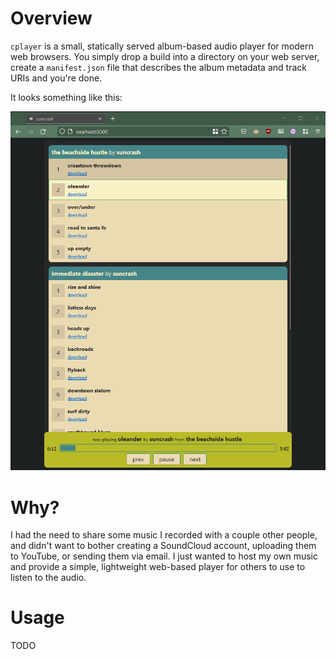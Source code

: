 # Overview

`cplayer` is a small, statically served album-based audio player for modern web browsers. You simply drop a build into a directory on your web server, create a `manifest.json` file that describes the album metadata and track URIs and you're done.

It looks something like this:

![cplayer screenshot](/doc/img/screenshot.png)

# Why?

I had the need to share some music I recorded with a couple other people, and didn't want to bother creating a SoundCloud account, uploading them to YouTube, or sending them via email. I just wanted to host my own music and provide a simple, lightweight web-based player for others to use to listen to the audio.

# Usage

TODO
